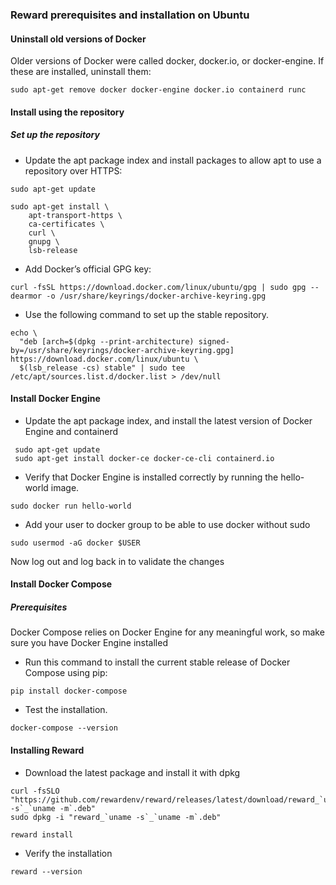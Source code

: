 ### Reward prerequisites and installation on Ubuntu

#### Uninstall old versions of Docker

Older versions of Docker were called docker, docker.io, or docker-engine. If these are installed, uninstall them:

```
sudo apt-get remove docker docker-engine docker.io containerd runc
```

#### Install using the repository

##### Set up the repository

* Update the apt package index and install packages to allow apt to use a repository over HTTPS:

```
sudo apt-get update
```

```
sudo apt-get install \
    apt-transport-https \
    ca-certificates \
    curl \
    gnupg \
    lsb-release
```

* Add Docker’s official GPG key:

```
curl -fsSL https://download.docker.com/linux/ubuntu/gpg | sudo gpg --dearmor -o /usr/share/keyrings/docker-archive-keyring.gpg
```

* Use the following command to set up the stable repository.

```
echo \
  "deb [arch=$(dpkg --print-architecture) signed-by=/usr/share/keyrings/docker-archive-keyring.gpg] https://download.docker.com/linux/ubuntu \
  $(lsb_release -cs) stable" | sudo tee /etc/apt/sources.list.d/docker.list > /dev/null
```

#### Install Docker Engine

* Update the apt package index, and install the latest version of Docker Engine and containerd

```
 sudo apt-get update
 sudo apt-get install docker-ce docker-ce-cli containerd.io
```

* Verify that Docker Engine is installed correctly by running the hello-world image.

```
sudo docker run hello-world
```

* Add your user to docker group to be able to use docker without sudo

```
sudo usermod -aG docker $USER
```

Now log out and log back in to validate the changes

#### Install Docker Compose

##### Prerequisites

Docker Compose relies on Docker Engine for any meaningful work, so make sure you have Docker Engine installed

* Run this command to install the current stable release of Docker Compose using pip:

```
pip install docker-compose
```

* Test the installation.

```
docker-compose --version
```

#### Installing Reward

* Download the latest package and install it with dpkg

```
curl -fsSLO "https://github.com/rewardenv/reward/releases/latest/download/reward_`uname -s`_`uname -m`.deb"
sudo dpkg -i "reward_`uname -s`_`uname -m`.deb"
```

```
reward install
```

* Verify the installation

```
reward --version
```
